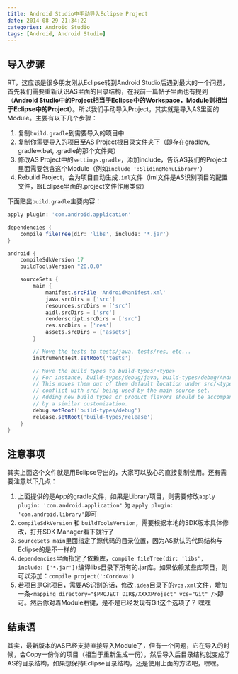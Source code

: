```yaml
---
title: Android Studio中手动导入Eclipse Project
date: 2014-08-29 21:34:22
categories: Android Studio
tags: [Android, Android Studio]
---
```


## 导入步骤

RT，这应该是很多朋友刚从Eclipse转到Android Studio后遇到最大的一个问题，首先我们需要重新认识AS里面的目录结构，在我前一篇帖子里面也有提到（**Android Studio中的Project相当于Eclipse中的Workspace，Module则相当于Eclipse中的Project**）。所以我们手动导入Project，其实就是导入AS里面的Module。主要有以下几个步骤：

1. 复制`build.gradle`到需要导入的项目中
2. 复制你需要导入的项目至AS Project根目录文件夹下（即存在gradlew, gradlew.bat, .gradle的那个文件夹）
3. 修改AS Project中的`settings.gradle`，添加include，告诉AS我们的Project里面需要包含这个Module（例如`include ':SlidingMenuLibrary'`）
4. Rebuild Project，会为项目自动生成`.iml`文件（iml文件是AS识别项目的配置文件，跟Eclipse里面的.project文件作用类似）

下面贴出`build.gradle`主要内容：
```gradle
apply plugin: 'com.android.application'

dependencies {
    compile fileTree(dir: 'libs', include: '*.jar')
}

android {
    compileSdkVersion 17
    buildToolsVersion "20.0.0"

    sourceSets {
        main {
            manifest.srcFile 'AndroidManifest.xml'
            java.srcDirs = ['src']
            resources.srcDirs = ['src']
            aidl.srcDirs = ['src']
            renderscript.srcDirs = ['src']
            res.srcDirs = ['res']
            assets.srcDirs = ['assets']
        }

        // Move the tests to tests/java, tests/res, etc...
        instrumentTest.setRoot('tests')

        // Move the build types to build-types/<type>
        // For instance, build-types/debug/java, build-types/debug/AndroidManifest.xml, ...
        // This moves them out of them default location under src/<type>/... which would
        // conflict with src/ being used by the main source set.
        // Adding new build types or product flavors should be accompanied
        // by a similar customization.
        debug.setRoot('build-types/debug')
        release.setRoot('build-types/release')
    }
}
```

## 注意事项

其实上面这个文件就是用Eclipse导出的，大家可以放心的直接复制使用。还有需要注意以下几点：
1. 上面提供的是App的gradle文件，如果是Library项目，则需要修改`apply plugin: 'com.android.application'` 为 `apply plugin: 'com.android.library'`即可
2. `compileSdkVersion` 和 `buildToolsVersion`，需要根据本地的SDK版本具体修改，打开SDK Manager看下就行了
3. `sourceSets main`里面指定了源代码的目录位置，因为AS默认的代码结构与Eclipse的是不一样的
4. `dependencies`里面指定了依赖库，`compile fileTree(dir: 'libs', include: ['*.jar'])`编译libs目录下所有的.jar库。如果依赖某些库项目，则可以添加：`compile project(':Cordova')`
5. 若项目是Git项目，需要AS识别的话，修改`.idea`目录下的`vcs.xml`文件，增加一条`<mapping directory="$PROJECT_DIR$/XXXXProject" vcs="Git" />`即可。然后你对着Module右键，是不是已经发现有Git这个选项了？ 嘿嘿

## 结束语

其实，最新版本的AS已经支持直接导入Module了，但有一个问题，它在导入的时候，会Copy一份你的项目（相当于重新生成一份），然后导入后目录结构就变成了AS的目录结构，如果想保持Eclipse目录结构，还是使用上面的方法吧，嘿嘿。